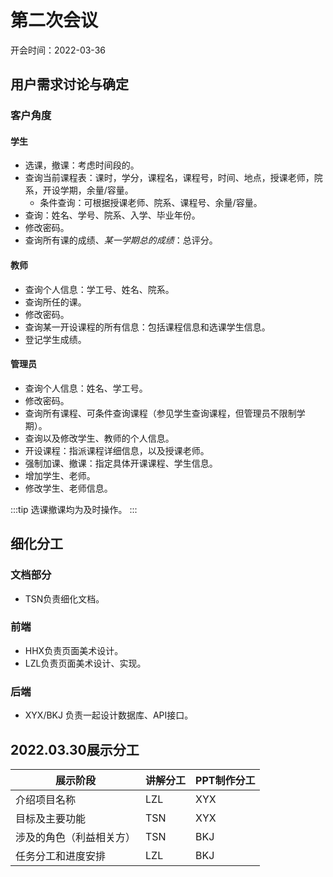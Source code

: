 # 第二次会议

开会时间：2022-03-36

## 用户需求讨论与确定

### 客户角度

#### 学生

- 选课，撤课：考虑时间段的。
- 查询当前课程表：课时，学分，课程名，课程号，时间、地点，授课老师，院系，开设学期，余量/容量。
  - 条件查询：可根据授课老师、院系、课程号、余量/容量。
- 查询：姓名、学号、院系、入学、毕业年份。
- 修改密码。
- 查询所有课的成绩、*某一学期总的成绩*：总评分。

#### 教师

- 查询个人信息：学工号、姓名、院系。
- 查询所任的课。
- 修改密码。
- 查询某一开设课程的所有信息：包括课程信息和选课学生信息。
- 登记学生成绩。

#### 管理员

- 查询个人信息：姓名、学工号。
- 修改密码。
- 查询所有课程、可条件查询课程（参见学生查询课程，但管理员不限制学期）。
- 查询以及修改学生、教师的个人信息。
- 开设课程：指派课程详细信息，以及授课老师。
- 强制加课、撤课：指定具体开课课程、学生信息。
- 增加学生、老师。
- 修改学生、老师信息。

:::tip
选课撤课均为及时操作。
:::

## 细化分工

### 文档部分

- TSN负责细化文档。

### 前端

- HHX负责页面美术设计。
- LZL负责页面美术设计、实现。

### 后端

- XYX/BKJ 负责一起设计数据库、API接口。

## 2022.03.30展示分工

| 展示阶段                 | 讲解分工 | PPT制作分工 |
| ------------------------ | -------- | ----------- |
| 介绍项目名称             | LZL      | XYX         |
| 目标及主要功能           | TSN      | XYX         |
| 涉及的角色（利益相关方） | TSN      | BKJ         |
| 任务分工和进度安排       | LZL      | BKJ         |